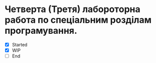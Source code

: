 # Четверта (Третя) лабороторна работа по спеціальним розділам програмування.  
- [x] Started
- [x] WIP
- [ ] End
